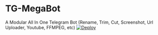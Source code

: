 # TG-MegaBot
A Modular All In One Telegram Bot (Rename, Trim, Cut, Screenshot, Url Uploader, Youtube, FFMPEG, etc)
[![Deploy](https://www.herokucdn.com/deploy/button.svg)](https://heroku.com/deploy?template=https://github.com/prrname/rname_tgmegabt)
